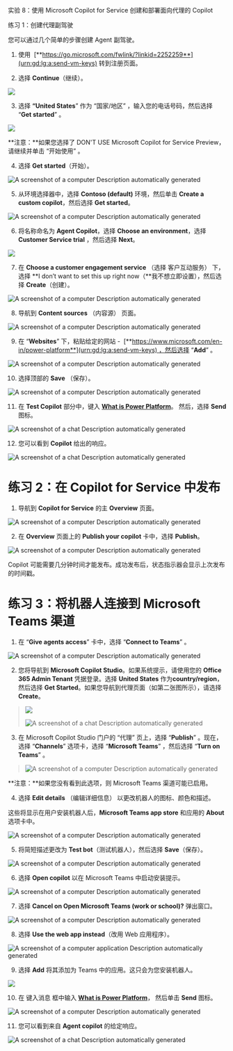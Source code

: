 实验 8：使用 Microsoft Copilot for Service 创建和部署面向代理的 Copilot

练习 1：创建代理副驾驶

您可以通过几个简单的步骤创建 Agent 副驾驶。

1.  使用
     [**https://go.microsoft.com/fwlink/?linkid=2252259**](urn:gd:lg:a:send-vm-keys)
    转到注册页面。

2.  选择 **Continue**（继续）。

![](./media/image1.png)

3.  选择 **“United States**” 作为 “国家/地区”
    ，输入您的电话号码，然后选择 “**Get started**” 。

![](./media/image2.png)

**注意：**如果您选择了 DON'T USE Microsoft Copilot for Service
Preview，请继续并单击 “开始使用” 。

4.  选择 **Get started**（开始）。

![A screenshot of a computer Description automatically
generated](./media/image3.png)

5.  从环境选择器中，选择 **Contoso (default)** 环境，然后单击 **Create a
    custom copilot**，然后选择 **Get started**。

![A screenshot of a computer Description automatically
generated](./media/image4.png)

6.  将名称命名为 **Agent Copilot**，选择 **Choose an environment**，选择
    **Customer Service trial** ，然后选择 **Next**。

![](./media/image5.png)

7.  在 **Choose a customer engagement service** （选择 客户互动服务）
    下，选择 **I don’t want to set this up right
    now（**我不想立即设置），然后选择 **Create**（创建）。

![A screenshot of a computer Description automatically
generated](./media/image6.png)

8.  导航到 **Content sources** （内容源） 页面。

![A screenshot of a computer Description automatically
generated](./media/image7.png)

9.  在 “**Websites**” 下，粘贴给定的网站 -
     [**https://www.microsoft.com/en-in/power-platform**](urn:gd:lg:a:send-vm-keys) ，然后选择
    “**Add**” 。

![A screenshot of a computer Description automatically
generated](./media/image8.png)

10. 选择顶部的 **Save** （保存）。

![A screenshot of a computer Description automatically
generated](./media/image9.png)

11. 在 **Test Copilot** 部分中，键入 [**What is Power
    Platform**](urn:gd:lg:a:send-vm-keys)。 然后，选择 **Send** 图标。

![A screenshot of a chat Description automatically
generated](./media/image10.png)

12. 您可以看到 **Copilot** 给出的响应。

![A screenshot of a chat Description automatically
generated](./media/image11.png)

# 练习 2：在 Copilot for Service 中发布

1.  导航到 **Copilot for Service** 的主 **Overview** 页面。

![A screenshot of a computer Description automatically
generated](./media/image12.png)

2.  在 **Overview** 页面上的 **Publish your copilot** 卡中，选择
    **Publish**。

![A screenshot of a computer Description automatically
generated](./media/image13.png)

Copilot
可能需要几分钟时间才能发布。成功发布后，状态指示器会显示上次发布的时间戳。

# 练习 3：将机器人连接到 Microsoft Teams 渠道

1.  在 “**Give agents access**” 卡中，选择 “**Connect to Teams**” 。

![A screenshot of a computer Description automatically
generated](./media/image14.png)

2.  您将导航到 **Microsoft Copilot Studio**。如果系统提示，请使用您的
    **Office 365 Admin Tenant** 凭据登录。选择 **United States**
    作为**country/region**，然后选择 **Get
    Started**。如果您导航到代理页面（如第二张图所示），请选择
    **Create**。

> ![](./media/image15.png)
>
> ![A screenshot of a chat Description automatically
> generated](./media/image16.png)

3.  在 Microsoft Copilot Studio 门户的 “代理” 页上，选择 “**Publish**”
    。现在，选择 “**Channels**” 选项卡，选择 “**Microsoft Teams**”
    ，然后选择 “**Turn on Teams**” 。

> ![A screenshot of a computer Description automatically
> generated](./media/image17.png)

**注意：**如果您没有看到此选项，则 Microsoft Teams 渠道可能已启用。

4.  选择 **Edit details** （编辑详细信息）
    以更改机器人的图标、颜色和描述。

这些将显示在用户安装机器人后，**Microsoft Teams app store** 和应用的
**About** 选项卡中。

![A screenshot of a computer Description automatically
generated](./media/image18.png)

5.  将简短描述更改为 **Test bot**（测试机器人），然后选择
    **Save**（保存）。

![A screenshot of a computer Description automatically
generated](./media/image19.png)

6.  选择 **Open copilot** 以在 Microsoft Teams 中启动安装提示。

![A screenshot of a computer Description automatically
generated](./media/image20.png)

7.  选择 **Cancel on Open Microsoft Teams (work or school)?** 弹出窗口。

![A screenshot of a computer Description automatically
generated](./media/image21.png)

8.  选择 **Use the web app instead**（改用 Web 应用程序）。

![A screenshot of a computer application Description automatically
generated](./media/image22.png)

9.  选择 **Add** 将其添加为 Teams 中的应用。这只会为您安装机器人。

![](./media/image23.png)

10. 在 键入消息 框中输入 [**What is Power
    Platform**](urn:gd:lg:a:send-vm-keys)， 然后单击 **Send** 图标。

![A screenshot of a computer Description automatically
generated](./media/image24.png)

11. 您可以看到来自 **Agent copilot** 的给定响应。

![A screenshot of a chat Description automatically
generated](./media/image25.png)
